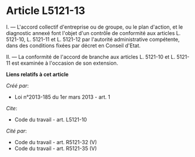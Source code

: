 # Article L5121-13

I. ― L'accord collectif d'entreprise ou de groupe, ou le plan d'action, et le diagnostic annexé font l'objet d'un contrôle de
conformité aux articles L. 5121-10, L. 5121-11 et L. 5121-12 par l'autorité administrative compétente, dans des conditions
fixées par décret en Conseil d'Etat. 

II. ― La conformité de l'accord de branche aux articles L. 5121-10 et L. 5121-11 est examinée à l'occasion de son extension.

**Liens relatifs à cet article**

_Créé par_:

  - Loi n°2013-185 du 1er mars 2013 - art. 1

_Cite_:

  - Code du travail - art. L5121-10

_Cité par_:

  - Code du travail - art. R5121-32 (V)
  - Code du travail - art. R5121-35 (V)
